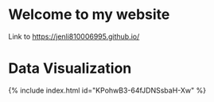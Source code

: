 # Welcome to my website

Link to https://jenli810006995.github.io/

# Data Visualization

{% include index.html id="KPohwB3-64fJDNSsbaH-Xw" %}

